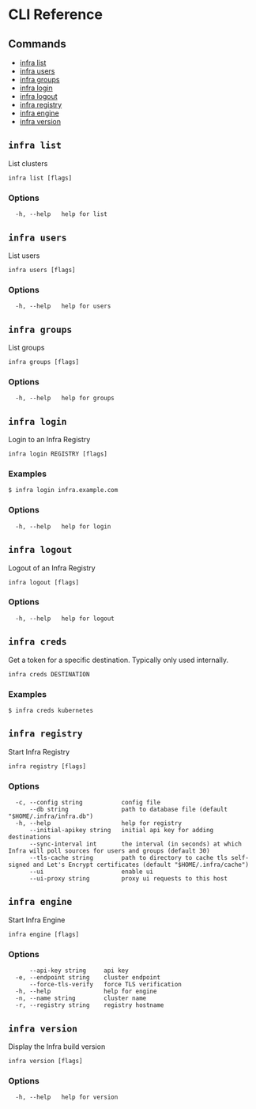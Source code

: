 # CLI Reference

## Commands

* [infra list](#infra-list)
* [infra users](#infra-users)
* [infra groups](#infra-groups)
* [infra login](#infra-login)
* [infra logout](#infra-logout)
* [infra registry](#infra-registry)
* [infra engine](#infra-engine)
* [infra version](#infra-version)


## `infra list`

List clusters

```
infra list [flags]
```

### Options

```
  -h, --help   help for list
```

## `infra users`

List users

```
infra users [flags]
```

### Options

```
  -h, --help   help for users
```

## `infra groups`

List groups

```
infra groups [flags]
```

### Options

```
  -h, --help   help for groups
```

## `infra login`

Login to an Infra Registry

```
infra login REGISTRY [flags]
```

### Examples

```
$ infra login infra.example.com
```

### Options

```
  -h, --help   help for login
```

## `infra logout`

Logout of an Infra Registry

```
infra logout [flags]
```

### Options

```
  -h, --help   help for logout
```

## `infra creds`

Get a token for a specific destination. Typically only used internally.

```
infra creds DESTINATION
```

### Examples

```
$ infra creds kubernetes
```

## `infra registry`

Start Infra Registry

```
infra registry [flags]
```

### Options

```
  -c, --config string           config file
      --db string               path to database file (default "$HOME/.infra/infra.db")
  -h, --help                    help for registry
      --initial-apikey string   initial api key for adding destinations
      --sync-interval int       the interval (in seconds) at which Infra will poll sources for users and groups (default 30)
      --tls-cache string        path to directory to cache tls self-signed and Let's Encrypt certificates (default "$HOME/.infra/cache")
      --ui                      enable ui
      --ui-proxy string         proxy ui requests to this host
```

## `infra engine`

Start Infra Engine

```
infra engine [flags]
```

### Options

```
      --api-key string     api key
  -e, --endpoint string    cluster endpoint
      --force-tls-verify   force TLS verification
  -h, --help               help for engine
  -n, --name string        cluster name
  -r, --registry string    registry hostname
```

## `infra version`

Display the Infra build version

```
infra version [flags]
```

### Options

```
  -h, --help   help for version
```

